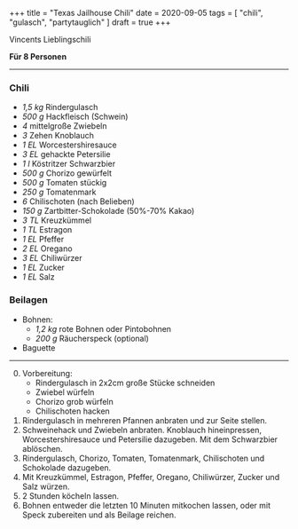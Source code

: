 +++
title = "Texas Jailhouse Chili"
date = 2020-09-05
tags = [ "chili", "gulasch", "partytauglich" ]
draft = true
+++

Vincents Lieblingschili

**Für 8 Personen**

---

### Chili

- *1,5 kg* Rindergulasch
- *500 g* Hackfleisch (Schwein)
- *4* mittelgroße Zwiebeln
- *3* Zehen Knoblauch
- *1 EL* Worcestershiresauce
- *3 EL* gehackte Petersilie
- *1 l* Köstritzer Schwarzbier
- *500 g* Chorizo gewürfelt
- *500 g* Tomaten stückig
- *250 g* Tomatenmark
- *6* Chilischoten (nach Belieben)
- *150 g* Zartbitter-Schokolade (50%-70% Kakao)
- *3 TL* Kreuzkümmel
- *1 TL* Estragon
- *1 EL* Pfeffer
- *2 EL* Oregano
- *3 EL* Chiliwürzer
- *1 EL* Zucker
- *1 EL* Salz

### Beilagen

- Bohnen:
  - *1,2 kg* rote Bohnen oder Pintobohnen
  - *200 g* Räucherspeck (optional)
- Baguette

---

0. Vorbereitung:
   * Rindergulasch in 2x2cm große Stücke schneiden
   * Zwiebel würfeln
   * Chorizo grob würfeln
   * Chilischoten hacken
1. Rindergulasch in mehreren Pfannen anbraten und zur Seite stellen.
2. Schweinehack und Zwiebeln anbraten. Knoblauch hineinpressen, Worcestershiresauce und Petersilie dazugeben. Mit dem Schwarzbier ablöschen.
3. Rindergulasch, Chorizo, Tomaten, Tomatenmark, Chilischoten und Schokolade dazugeben.
4. Mit Kreuzkümmel, Estragon, Pfeffer, Oregano, Chiliwürzer, Zucker und Salz würzen.
5. 2 Stunden köcheln lassen.
6. Bohnen entweder die letzten 10 Minuten mitkochen lassen, oder mit Speck zubereiten und als Beilage reichen.
